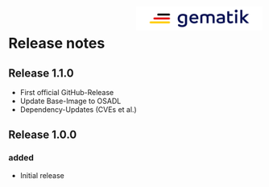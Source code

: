 <img align="right" width="250" height="47" src="media/Gematik_Logo_Flag.png" alt="gematik GmbH Logo"/> <br/> 
 
# Release notes

## Release 1.1.0
- First official GitHub-Release
- Update Base-Image to OSADL
- Dependency-Updates (CVEs et al.)

## Release 1.0.0
### added
- Initial release